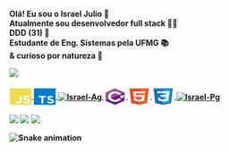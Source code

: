 
<strong>Olá! Eu sou o Israel Julio 👋<strong/><br>
Atualmente sou desenvolvedor full stack 👨‍💻<br>
DDD (31) 🧀</br>
Estudante de Eng. Sistemas pela UFMG 📚<br>
& curioso por natureza 🔬<br>

  <div class="imagens">
  <a href="https://github.com/israeljulio">
  <img height="180em" src="https://github-readme-stats.vercel.app/api/top-langs/?username=israeljulio&layout=compact&langs_count=7&theme=dracula"/>
</div>
    
<div style="display: inline_block"><br>
  <img align="center" alt="Israel-Js" height="30" width="40" src="https://raw.githubusercontent.com/devicons/devicon/master/icons/javascript/javascript-plain.svg">
  <img align="center" alt="Israel-Ts" height="30" width="40" src="https://raw.githubusercontent.com/devicons/devicon/master/icons/typescript/typescript-plain.svg">
  <img align="center" alt="Israel-Ag" height="30" width="40" src="https://cdn.jsdelivr.net/gh/devicons/devicon/icons/angularjs/angularjs-original.svg" />
  <img align="center" alt="Israel-Csharp" height="30" width="40" src="https://raw.githubusercontent.com/devicons/devicon/master/icons/csharp/csharp-original.svg">
  <img align="center" alt="Israel-HTML" height="30" width="40" src="https://raw.githubusercontent.com/devicons/devicon/master/icons/html5/html5-original.svg">
  <img align="center" alt="Israel-CSS" height="30" width="40" src="https://raw.githubusercontent.com/devicons/devicon/master/icons/css3/css3-original.svg">
  <img align="center" alt="Israel-Pg" height="30" width="40" src="https://cdn.jsdelivr.net/gh/devicons/devicon/icons/postgresql/postgresql-original.svg" /> 
</div>
  
 <br>
<div>   
  <a href="https://instagram.com/israel.jhonata" target="_blank"><img src="https://img.shields.io/badge/-Instagram-%23E4405F?style=for-the-badge&logo=instagram&logoColor=white" target="_blank"></a>
  <a href = "mailto:israel.jhonatas@sesisenaibetim.com.br"><img src="https://img.shields.io/badge/-Gmail-%23333?style=for-the-badge&logo=gmail&logoColor=white" target="_blank"></a>
  <a href="https://www.linkedin.com/in/israel-jhonatas-854557214" target="_blank"><img src="https://img.shields.io/badge/-LinkedIn-%230077B5?style=for-the-badge&logo=linkedin&logoColor=white" target="_blank"></a>    

![Snake animation](https://github.com/IsraelJulio/IsraelJulio/blob/output/github-contribution-grid-snake.svg)
</div>
